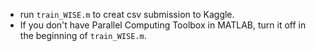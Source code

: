 
* run `train_WISE.m` to creat csv submission to Kaggle.
* If you don't have Parallel Computing Toolbox in MATLAB, turn it off in the beginning of `train_WISE.m`.